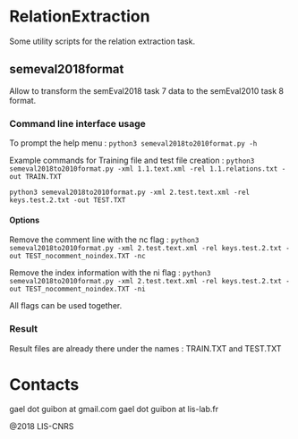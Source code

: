 # RelationExtraction

Some utility scripts for the relation extraction task.

## semeval2018format

Allow to transform the semEval2018 task 7 data to the semEval2010 task 8 format.

### Command line interface usage

To prompt the help menu :
```python3 semeval2018to2010format.py -h```

Example commands for Training file and test file creation :
```python3 semeval2018to2010format.py -xml 1.1.text.xml -rel 1.1.relations.txt -out TRAIN.TXT```

```python3 semeval2018to2010format.py -xml 2.test.text.xml -rel keys.test.2.txt -out TEST.TXT ```

#### Options

Remove the comment line with the nc flag :
```python3 semeval2018to2010format.py -xml 2.test.text.xml -rel keys.test.2.txt -out TEST_nocomment_noindex.TXT -nc```

Remove the index information with the ni flag :
```python3 semeval2018to2010format.py -xml 2.test.text.xml -rel keys.test.2.txt -out TEST_nocomment_noindex.TXT -ni```

All flags can be used together.

### Result

Result files are already there under the names : TRAIN.TXT and TEST.TXT

# Contacts

gael dot guibon at gmail.com
gael dot guibon at lis-lab.fr

@2018 LIS-CNRS

